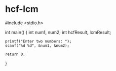 # hcf-lcm
#include <stdio.h>

int main() {
    int num1, num2;
    int hcfResult, lcmResult;

    printf("Enter two numbers: ");
    scanf("%d %d", &num1, &num2);

    return 0;
}


